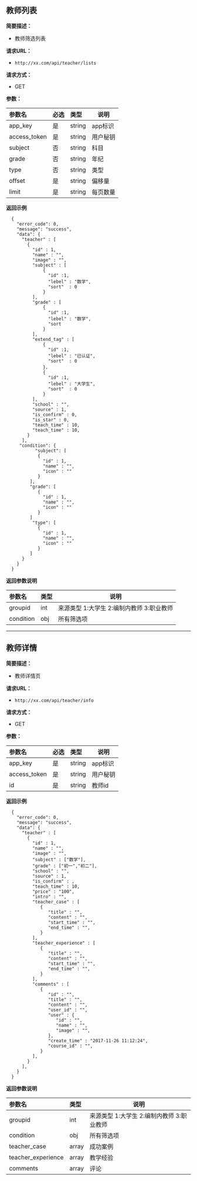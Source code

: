 
## 教师列表
**简要描述：** 

- 教师筛选列表

**请求URL：** 
- ` http://xx.com/api/teacher/lists `
  
**请求方式：**
- GET

**参数：** 

|参数名|必选|类型|说明|
|:----    |:---|:----- |-----   |
|app_key |是  |string |app标识   |
|access_token |是  |string | 用户秘钥   |
|subject     |否  |string | 科目    |
|grade     |否  |string | 年纪    |
|type     |否  |string | 类型    |
|offset |是  |string | 偏移量 |
|limit |是  |string | 每页数量   |

 **返回示例**

``` 
  {
    "error_code": 0,
    "message": "success",
    "data": {
      "teacher" : [
        {
          "id" : 1,
          "name" : "",   
          "image" : "",   
          "subject" : [
          	  {
          	  	"id" :1,
          	  	"lebel" : "数学",
          	  	"sort"  : 0
          	  }
          ],     
          "grade" : [
          	  {
          	  	"id" :1,
          	  	"lebel" : "数学",
          	  	"sort
          	  }
          ],   
          "extend_tag" : [
          	  {
          	  	"id" :1,
          	  	"lebel" : "已认证",
          	  	"sort"  : 0
          	  }，
          	  {
          	  	"id" :1,
          	  	"lebel" : "大学生",
          	  	"sort"  : 0
          	  }
          ],
          "school" : "",
          "source" : 1,   
          "is_confirm" : 0,  
          "is_star" : 0,  
          "teach_time" : 10, 
          "teach_time" : 10,        
        }
      ],
     "condition": {
      	   "subject": [
      	    {
      	      "id" : 1,
      	      "name" : "",
   	    	  "icon" : ""
         	}
         ],
         "grade": [
      	    {
      	      "id" : 1,
      	      "name" : "",
   	    	  "icon" : ""
         	}
         ]
      	  "type": [
      	    {
      	      "id" : 1,
      	      "name" : "",
   	    	  "icon" : ""
         	}
         ]
      }
    }
  }
```

 **返回参数说明** 

|参数名|类型|说明|
|:-----  |:-----|-----                           |
|groupid |int   |来源类型 1:大学生 2:编制内教师 3:职业教师  |
|condition |obj   |所有筛选项  |

***


## 教师详情
**简要描述：** 

- 教师详情页

**请求URL：** 
- ` http://xx.com/api/teacher/info `
  
**请求方式：**
- GET

**参数：** 

|参数名|必选|类型|说明|
|:----    |:---|:----- |-----   |
|app_key |是  |string |app标识   |
|access_token |是  |string | 用户秘钥   |
|id     |是  |string | 教师id    |

 **返回示例**

``` 
  {
    "error_code": 0,
    "message": "success",
    "data": {
      "teacher" : [
        {
          "id" : 1,
          "name" : "",   
          "image" : "",   
          "subject" : ["数学"],     
          "grade" : ["初一","初二"],   
          "school" : "",
          "source" : 1,   
          "is_confirm" : ,   
          "teach_time" : 10, 
          "price" : "100",
          "intro" : "",     
          "teacher_case" : [
          	 {
          	    "title" : "",
          	    "content" : "",
          	    "start_time" : "",
          	    "end_time" : "",
          	 }
          ], 
          "teacher_experience" : [
             {
          	    "title" : "",
          	    "content" : "",
          	    "start_time" : "",
          	    "end_time" : "",
          	 }
          ],     
          "comments" : [
          	 {
          	    "id" : "",
          	    "title" : "",
          	    "content" : "",
          	    "user_id" : "",
          	    "user" : {
          	       "id" : "",
          	       "name" : "",
          	       "image" : "",
          	    },
          	    "create_time" : "2017-11-26 11:12:24",
          	    "course_id" : "",
          	 }
          ],       
        }
      ],
    }
  }
```

 **返回参数说明** 

|参数名|类型|说明|
|:-----  |:-----|-----                           |
|groupid |int   |来源类型 1:大学生 2:编制内教师 3:职业教师  |
|condition |obj   |所有筛选项  |
|teacher_case |array   |成功案例  |
|teacher_experience |array   |教学经验  |
|comments |array   |评论  |




